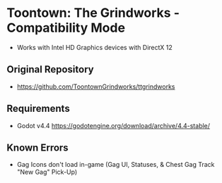 # Toontown: The Grindworks - Compatibility Mode
- Works with Intel HD Graphics devices with DirectX 12

## Original Repository
- https://github.com/ToontownGrindworks/ttgrindworks

## Requirements
- Godot v4.4 https://godotengine.org/download/archive/4.4-stable/

## Known Errors
- Gag Icons don't load in-game (Gag UI, Statuses, & Chest Gag Track "New Gag" Pick-Up)